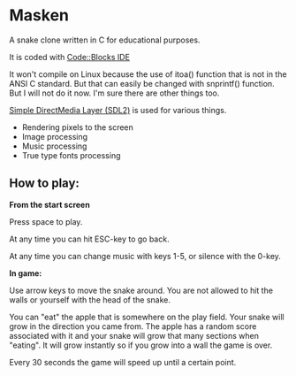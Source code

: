 # Masken 

A snake clone written in C for educational purposes.

It is coded with [Code::Blocks IDE](https://www.codeblocks.org)

It won't compile on Linux because the use of itoa() function that is not in the ANSI C standard.
But that can easily be changed with snprintf() function. But I will not do it now.
I'm sure there are other things too.

[Simple DirectMedia Layer (SDL2)](https://www.libsdl.org) is used for various things.

* Rendering pixels to the screen
* Image processing
* Music processing
* True type fonts processing

## How to play:

**From the start screen**

Press space to play.

At any time you can hit ESC-key to go back.

At any time you can change music with keys 1-5, or silence with the 0-key.

**In game:**

Use arrow keys to move the snake around.
You are not allowed to hit the walls or yourself with the head of the snake.

You can "eat" the apple that is somewhere on the play field. Your snake will grow in the direction you came from.
The apple has a random score associated with it and your snake will grow that many sections when "eating". 
It will grow instantly so if you grow into a wall the game is over.

Every 30 seconds the game will speed up until a certain point.